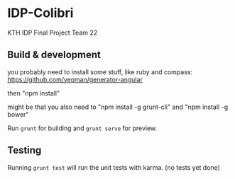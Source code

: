 # IDP-Colibri
KTH IDP Final Project Team 22


## Build & development

you probably need to install some stuff, like ruby and compass: https://github.com/yeoman/generator-angular

then "npm install"

might be that you also need to "npm install -g grunt-cli" and "npm install -g bower"

Run `grunt` for building and `grunt serve` for preview.

## Testing

Running `grunt test` will run the unit tests with karma. (no tests yet done)
